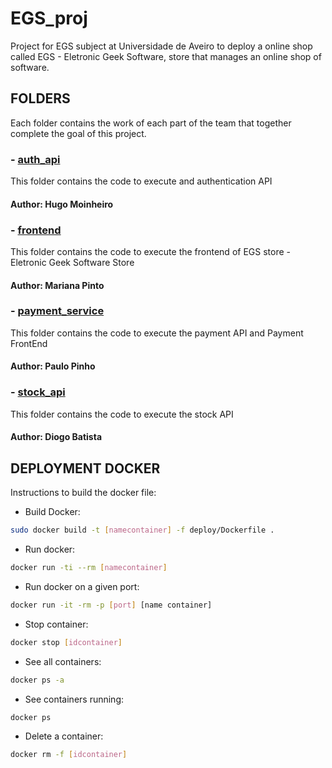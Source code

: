 # EGS_proj

Project for EGS subject at Universidade de Aveiro to deploy a online shop called EGS - Eletronic Geek Software, store that manages an online shop of software.

## FOLDERS

Each folder contains the work of each part of the team that together complete the goal of this project.

### - [auth_api](https://github.com/CPinhoK/EGS_proj/tree/main/auth_api)

This folder contains the code to execute and authentication API

#### Author: Hugo Moinheiro

### - [frontend](https://github.com/CPinhoK/EGS_proj/tree/main/frontend)

This folder contains the code to execute the frontend of EGS store - Eletronic Geek Software Store

#### Author: Mariana Pinto

### - [payment_service](https://github.com/CPinhoK/EGS_proj/tree/main/payment_service)

This folder contains the code to execute the payment API and Payment FrontEnd

#### Author: Paulo Pinho

### - [stock_api](https://github.com/CPinhoK/EGS_proj/tree/main/stock_api)

This folder contains the code to execute the stock API

#### Author: Diogo Batista

## DEPLOYMENT DOCKER
Instructions to build the docker file:

- Build Docker: 
```bash 
sudo docker build -t [namecontainer] -f deploy/Dockerfile . 
```

- Run docker: 
```bash 
docker run -ti --rm [namecontainer]
```

- Run docker on a given port: 
```bash 
docker run -it -rm -p [port] [name container] 
```

- Stop container: 
```bash 
docker stop [idcontainer]
```

- See all containers: 
```bash
docker ps -a
```

- See containers running: 
``` bash
docker ps
```

- Delete a container: 
```bash
docker rm -f [idcontainer]
```


